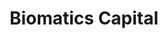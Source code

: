 ---
layout: firm_page
title: "Biomatics Capital"
id: "biomaticscapital.com"
permalink: "/biomaticscapitalbiomaticscapital.com/"
website: "https://biomaticscapital.com"
offices: "Seattle (United States)"
investment_stages: "Series A, Series B"
portfolio_companies: "Editas Medicine, Encodia, Omniome, Cytrellis, Verve, BEAM, EXAS, NEUMORA, ILMN, PACB"
portfolio_link: "https://biomaticscapital.com/portfolio/"
investment_markets: "Digital Health, Gene Editing, Medical Technology, Proteomics"
founded_year: "2016"
description: "Biomatics Capital is a for-profit venture firm investing in transformational data-enabled innovation at the intersection of healthcare and technology. They focus on big ideas and support entrepreneurs with a network of experts. Biomatics Capital aims to create the next generation of companies transforming healthcare."
linkedin: "https://www.linkedin.com/company/biomatics-capital"
twitter: ""
instagram: ""
team_page: "https://biomaticscapital.com/team/"
investor_type: "Venture Capital"
crunchbase: "https://www.crunchbase.com/organization/biomatics-capital-partners"
pitchbook: "https://pitchbook.com/profiles/investor/151204-33"

# SEO Optimization
meta_title: "Biomatics Capital - VC Firm - projectstartups.com"
meta_description: "Biomatics Capital, Biomatics Capital is a for-profit venture firm investing in transformational data-enabled innovation at the intersection of healthcare and technology...."
meta_keywords: "Biomatics Capital, Digital Health, Gene Editing, Medical Technology, Proteomics, VC firm, venture capital, startup investor, projectstartups.com"
canonical_url: "https://vc.projectstartups.com/biomaticscapitalbiomaticscapital.com/"
---